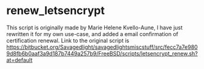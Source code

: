 # renew_letsencrypt

This script is originally made by Marie Helene Kvello-Aune, I have just rewritten it for my own use-case, and added a email confirmation of certification renewal.
Link to the original script is https://bitbucket.org/Savagedlight/savagedlightsmiscstuff/src/fecc7a7e9809d8fb6b0aaf3a9d187b7449a257b9/FreeBSD/scripts/letsencrypt_renew.sh?at=default
